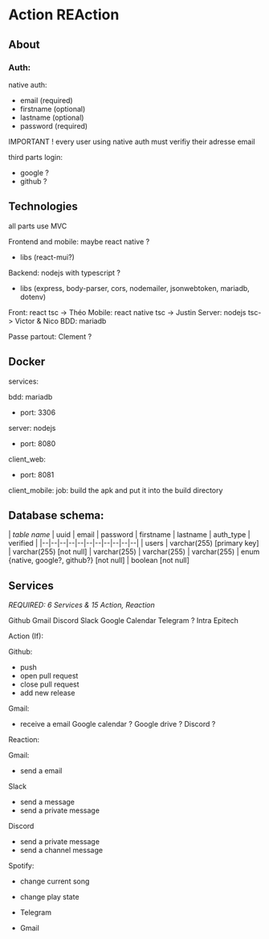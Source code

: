 # Action REAction

## About

### Auth:

native auth:
- email (required)
- firstname (optional)
- lastname (optional)
- password (required)

IMPORTANT !
every user using native auth must verifiy their adresse email 

third parts login:
- google ?
- github ?

## Technologies

all parts use MVC

Frontend and mobile: maybe react native ?

- libs (react-mui?)

Backend: nodejs with typescript ?

- libs (express, body-parser, cors, nodemailer, jsonwebtoken, mariadb, dotenv)

Front: react tsc -> Théo
Mobile: react native tsc -> Justin
Server: nodejs tsc-> Victor & Nico
BDD: mariadb

Passe partout: Clement ?

## Docker

services: 

bdd: mariadb
- port: 3306

server: nodejs
- port: 8080 

client_web:
- port: 8081

client_mobile:
 job: build the apk and put it into the build directory 



## Database schema:

| *table name* | uuid | email | password | firstname | lastname | auth_type | verified | 
|--|--|--|--|--|--|--|--|--|--|--|
| users | varchar(255) [primary key] | varchar(255) [not null] | varchar(255) | varchar(255) | varchar(255) | enum {native, google?, github?} [not null] | boolean [not null]




## Services

*REQUIRED: 6 Services & 15 Action, Reaction*

Github
Gmail
Discord
Slack
Google Calendar
Telegram ?
Intra Epitech




Action (If):

Github:
- push
- open pull request
- close pull request
- add new release

Gmail:
- receive a email
Google calendar ?
Google drive ?
Discord ?

Reaction:

Gmail:
- send a email

Slack
- send a message
- send a private message

Discord
- send a private message
- send a channel message

Spotify:
- change current song
- change play state

- Telegram
- Gmail
